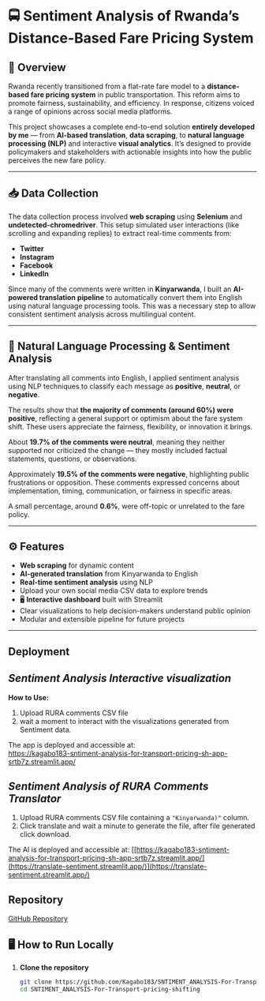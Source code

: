 # 🚍 Sentiment Analysis of Rwanda’s Distance-Based Fare Pricing System

## 📘 Overview

Rwanda recently transitioned from a flat-rate fare model to a **distance-based fare pricing system** in public transportation. This reform aims to promote fairness, sustainability, and efficiency. In response, citizens voiced a range of opinions across social media platforms.

This project showcases a complete end-to-end solution **entirely developed by me** — from **AI-based translation**, **data scraping**, to **natural language processing (NLP)** and interactive **visual analytics**. It’s designed to provide policymakers and stakeholders with actionable insights into how the public perceives the new fare policy.

---

## 📥 Data Collection
The data collection process involved **web scraping** using **Selenium** and **undetected-chromedriver**. This setup simulated user interactions (like scrolling and expanding replies) to extract real-time comments from:

- **Twitter**
- **Instagram**
- **Facebook**
- **LinkedIn**

Since many of the comments were written in **Kinyarwanda**, I built an **AI-powered translation pipeline** to automatically convert them into English using natural language processing tools. This was a necessary step to allow consistent sentiment analysis across multilingual content.

---

## 🧠 Natural Language Processing & Sentiment Analysis

After translating all comments into English, I applied sentiment analysis using NLP techniques to classify each message as **positive**, **neutral**, or **negative**.  

The results show that **the majority of comments (around 60%) were positive**, reflecting a general support or optimism about the fare system shift. These users appreciate the fairness, flexibility, or innovation it brings.  

About **19.7% of the comments were neutral**, meaning they neither supported nor criticized the change — they mostly included factual statements, questions, or observations.  

Approximately **19.5% of the comments were negative**, highlighting public frustrations or opposition. These comments expressed concerns about implementation, timing, communication, or fairness in specific areas.  

A small percentage, around **0.6%**, were off-topic or unrelated to the fare policy.

---

## ⚙️ Features

-  **Web scraping** for dynamic content
-  **AI-generated translation** from Kinyarwanda to English
-  **Real-time sentiment analysis** using NLP
-  Upload your own social media CSV data to explore trends
- 🖥 **Interactive dashboard** built with Streamlit
-  Clear visualizations to help decision-makers understand public opinion
-  Modular and extensible pipeline for future projects

---

## Deployment
## _Sentiment Analysis Interactive visualization_
**How to Use:**

1. Upload RURA comments CSV file
2. wait a moment to interact with the visualizations generated from Sentiment data.

The app is deployed and accessible at:  
https://kagabo183-sntiment-analysis-for-transport-pricing-sh-app-srtb7z.streamlit.app/

## _Sentiment Analysis of RURA Comments Translator_

1. Upload RURA comments CSV file containing a `"Kinyarwanda)"` column.
2. Click translate and wait a minute to generate the file, after file generated click download.

The AI is deployed and accessible at:
[[https://kagabo183-sntiment-analysis-for-transport-pricing-sh-app-srtb7z.streamlit.app/](https://translate-sentiment.streamlit.app/)](https://translate-sentiment.streamlit.app/)

## Repository

[GitHub Repository](https://github.com/Kagabo183/SNTIMENT_ANALYSIS-For-Transport-pricing-shifting)

## 🖥️ How to Run Locally
1. **Clone the repository**
   ```bash
   git clone https://github.com/Kagabo183/SNTIMENT_ANALYSIS-For-Transport-pricing-shifting
   cd SNTIMENT_ANALYSIS-For-Transport-pricing-shifting
